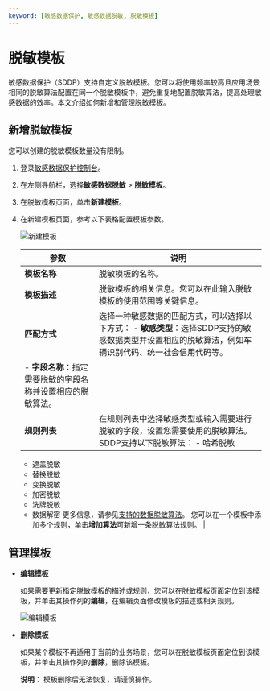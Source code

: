 ```yaml
---
keyword: [敏感数据保护, 敏感数据脱敏, 脱敏模板]
---
```


# 脱敏模板

敏感数据保护（SDDP）支持自定义脱敏模板。您可以将使用频率较高且应用场景相同的脱敏算法配置在同一个脱敏模板中，避免重复地配置脱敏算法，提高处理敏感数据的效率。本文介绍如何新增和管理脱敏模板。

## 新增脱敏模板

您可以创建的脱敏模板数量没有限制。

1.  登录[敏感数据保护控制台](https://yundun.console.aliyun.com/?p=sddp#/overview)。

2.  在左侧导航栏，选择**敏感数据脱敏** \> **脱敏模板**。

3.  在脱敏模板页面，单击**新建模板**。

4.  在新建模板页面，参考以下表格配置模板参数。

    ![新建模板](https://static-aliyun-doc.oss-accelerate.aliyuncs.com/assets/img/zh-CN/5665858951/p88406.png)

    |参数|说明|
    |--|--|
    |**模板名称**|脱敏模板的名称。|
    |**模板描述**|脱敏模板的相关信息。您可以在此输入脱敏模板的使用范围等关键信息。|
    |**匹配方式**|选择一种敏感数据的匹配方式，可以选择以下方式：    -   **敏感类型**：选择SDDP支持的敏感数据类型并设置相应的脱敏算法，例如车辆识别代码、统一社会信用代码等。
    -   **字段名称**：指定需要脱敏的字段名称并设置相应的脱敏算法。 |
    |**规则列表**|在规则列表中选择敏感类型或输入需要进行脱敏的字段，设置您需要使用的脱敏算法。SDDP支持以下脱敏算法：    -   哈希脱敏
    -   遮盖脱敏
    -   替换脱敏
    -   变换脱敏
    -   加密脱敏
    -   洗牌脱敏
    -   数据解密
更多信息，请参见[支持的数据脱敏算法](/cn.zh-CN/常见问题/SDDP支持的数据脱敏算法.md)。 您可以在一个模板中添加多个规则，单击**增加算法**可新增一条脱敏算法规则。 |


## 管理模板

-   **编辑模板**

    如果需要更新指定脱敏模板的描述或规则，您可以在脱敏模板页面定位到该模板，并单击其操作列的**编辑**，在编辑页面修改模板的描述或相关规则。

    ![编辑模板](https://static-aliyun-doc.oss-accelerate.aliyuncs.com/assets/img/zh-CN/5665858951/p88415.png)

-   **删除模板**

    如果某个模板不再适用于当前的业务场景，您可以在脱敏模板页面定位到该模板，并单击其操作列的**删除**，删除该模板。

    **说明：** 模板删除后无法恢复，请谨慎操作。


